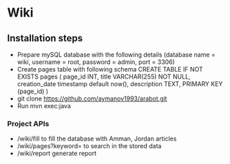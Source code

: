 # Wiki
## Installation steps
- Prepare mySQL database with the following details (database name = wiki, username = root, password = admin, port = 3306)
- Create pages table with following schema 
CREATE TABLE IF NOT EXISTS pages (
    page_id INT,
    title VARCHAR(255) NOT NULL,
    creation_date timestamp default now(),
    description TEXT,
    PRIMARY KEY (page_id)
)
- git clone https://github.com/aymanov1993/arabot.git
- Run mvn exec:java

### Project APIs
- /wiki/fill to fill the database with Amman, Jordan articles
- /wiki/pages?keyword= to search in the stored data
- /wiki/report generate report
